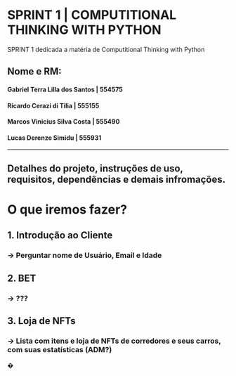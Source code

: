# SPRINT 1 | COMPUTITIONAL THINKING WITH PYTHON
SPRINT 1 dedicada a matéria de Computitional Thinking with Python

## Nome e RM:
#### Gabriel Terra Lilla dos Santos | 554575

#### Ricardo Cerazi di Tilia | 555155

#### Marcos Vinicius Silva Costa | 555490

#### Lucas Derenze Simidu | 555931

--------------------------------------------------------------------------

## Detalhes do projeto, instruções de uso, requisitos, dependências e demais infromações.

# O que iremos fazer?

## 1. Introdução ao Cliente
### -> Perguntar nome de Usuário, Email e Idade

## 2. BET
### -> ???

## 3. Loja de NFTs
### -> Lista com itens e loja de NFTs de corredores e seus carros, com suas estatísticas (ADM?)



�

